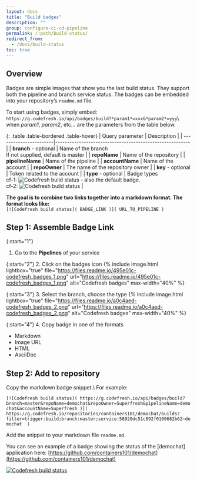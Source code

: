 ```yaml
---
layout: docs
title: "Build badges"
description: ""
group: configure-ci-cd-pipeline
permalink: /:path/build-status/
redirect_from:
  - /docs/build-status
toc: true
---
```

## Overview

Badges are simple images that show you the last build status. They support both the pipeline and branch service status.
The badges can be embedded into your repository’s `readme.md` file.

To start using badges, simply embed: 
`https://g.codefresh.io/api/badges/build?*param1*=xxx&*param2*=yyy`\\
when *param1*, *param2*, etc... are the parameters from the table below.

{: .table .table-bordered .table-hover}
| Query parameter        | Description                                              |
| -----------------------|--------------------------------------------------------- |
| **branch** - optional  | Name of the branch<br/>If not supplied, default is master   |
| **repoName**           | Name of the repository                                   |
| **pipelineName**       | Name of the pipeline                                     |
| **accountName**        | Name of the account                                      |
| **repoOwner**          | The name of the repository owner                         |
| **key** - optional     | Token related to the account                             |
| **type** - optional    | Badge types<br/>cf-1: ![Codefresh build status]( http://g.codefresh.io/api/badges/build/template/urls/cf-1) - also the default badge.<br/>cf-2: ![Codefresh build status]( http://g.codefresh.io/api/badges/build/template/urls/cf-2)   |

**The goal is to combine two links together into a markdown format. The format looks like:**  
`[![Codefresh build status]( BADGE_LINK )]( URL_TO_PIPELINE )`

## Step 1: Assemble Badge Link

{:start="1"}
1. Go to the **Pipelines** of your service

{:start="2"}
2. Click on the badges icon
{% include image.html lightbox="true" file="https://files.readme.io/495e01c-codefresh_badges_1.png" url="https://files.readme.io/495e01c-codefresh_badges_1.png" alt="Codefresh badges" max-width="40%" %}

{:start="3"}
3. Select the branch, choose the type
{% include image.html lightbox="true" file="https://files.readme.io/a0c4aed-codefresh_badges_2.png" url="https://files.readme.io/a0c4aed-codefresh_badges_2.png" alt="Codefresh badges" max-width="40%" %}

{:start="4"}
4. Copy badge in one of the formats
  - Markdown
  - Image URL
  - HTML
  - AsciiDoc
  
## Step 2: Add to repository
Copy the markdown badge snippet.\\
For example:

`[![Codefresh build status]( https://g.codefresh.io/api/badges/build?branch=master&repoName=demochat&repoOwner=Superfresh&pipelineName=demochat&accountName=Superfresh )]( https://g.codefresh.io/repositories/containers101/demochat/builds?filter=trigger:build;branch:master;service:58920dc51c892f0100682b62~demochat  )`

Add the snippet to your markdown file `readme.md`.

You can see an example of a badge showing the status of the [demochat] application here: [https://github.com/containers101/demochat](https://github.com/containers101/demochat)

[![Codefresh build status]( https://g-staging.codefresh.io/api/badges/build?branch=master&repoName=demochat&repoOwner=containers101&pipelineName=demochat&accountName=verchol )]( https://g.codefresh.io/repositories/containers101/demochat/builds?filter=trigger:build )
